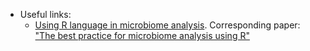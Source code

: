 


* Useful links:
  * [Using R language in microbiome analysis](https://github.com/taowenmicro/EasyMicrobiomeR). Corresponding paper: ["The best practice for microbiome analysis using R"](https://academic.oup.com/proteincell/article/14/10/713/7147618)